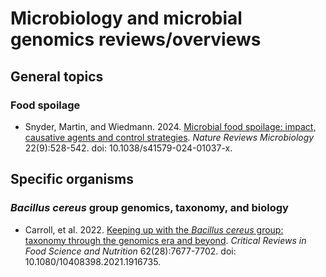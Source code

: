 # Microbiology and microbial genomics reviews/overviews

## General topics

### Food spoilage

* Snyder, Martin, and Wiedmann. 2024. [Microbial food spoilage: impact, causative agents and control strategies](https://www.nature.com/articles/s41579-024-01037-x). *Nature Reviews Microbiology* 22(9):528-542. doi: 10.1038/s41579-024-01037-x.

## Specific organisms

### *Bacillus cereus* group genomics, taxonomy, and biology 

* Carroll, et al. 2022. [Keeping up with the *Bacillus cereus* group: taxonomy through the genomics era and beyond](https://www.tandfonline.com/doi/full/10.1080/10408398.2021.1916735). *Critical Reviews in Food Science and Nutrition* 62(28):7677-7702. doi: 10.1080/10408398.2021.1916735.
